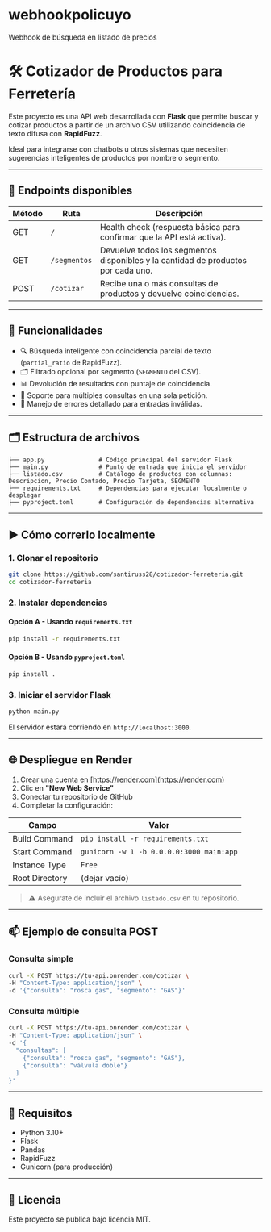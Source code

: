 # webhookpolicuyo
Webhook de búsqueda en listado de precios

# 🛠️ Cotizador de Productos para Ferretería

Este proyecto es una API web desarrollada con **Flask** que permite buscar y cotizar productos a partir de un archivo CSV utilizando coincidencia de texto difusa con **RapidFuzz**.

Ideal para integrarse con chatbots u otros sistemas que necesiten sugerencias inteligentes de productos por nombre o segmento.

---

## 🚀 Endpoints disponibles

| Método | Ruta              | Descripción                                                                 |
|--------|-------------------|-----------------------------------------------------------------------------|
| GET    | `/`               | Health check (respuesta básica para confirmar que la API está activa).     |
| GET    | `/segmentos`      | Devuelve todos los segmentos disponibles y la cantidad de productos por cada uno. |
| POST   | `/cotizar`        | Recibe una o más consultas de productos y devuelve coincidencias.          |

---

## 🧠 Funcionalidades

- 🔍 Búsqueda inteligente con coincidencia parcial de texto (`partial_ratio` de RapidFuzz).
- 🗂️ Filtrado opcional por segmento (`SEGMENTO` del CSV).
- 📊 Devolución de resultados con puntaje de coincidencia.
- 🧵 Soporte para múltiples consultas en una sola petición.
- 🐛 Manejo de errores detallado para entradas inválidas.

---

## 🗂️ Estructura de archivos

```
├── app.py               # Código principal del servidor Flask
├── main.py              # Punto de entrada que inicia el servidor
├── listado.csv          # Catálogo de productos con columnas: Descripcion, Precio Contado, Precio Tarjeta, SEGMENTO
├── requirements.txt     # Dependencias para ejecutar localmente o desplegar
├── pyproject.toml       # Configuración de dependencias alternativa
```

---

## ▶️ Cómo correrlo localmente

### 1. Clonar el repositorio

```bash
git clone https://github.com/santiruss28/cotizador-ferreteria.git
cd cotizador-ferreteria
```

### 2. Instalar dependencias

#### Opción A - Usando `requirements.txt`
```bash
pip install -r requirements.txt
```

#### Opción B - Usando `pyproject.toml`
```bash
pip install .
```

### 3. Iniciar el servidor Flask

```bash
python main.py
```

El servidor estará corriendo en `http://localhost:3000`.

---

## 🌐 Despliegue en Render

1. Crear una cuenta en [https://render.com](https://render.com)
2. Clic en **"New Web Service"**
3. Conectar tu repositorio de GitHub
4. Completar la configuración:

| Campo            | Valor                                      |
|------------------|--------------------------------------------|
| Build Command    | `pip install -r requirements.txt`          |
| Start Command    | `gunicorn -w 1 -b 0.0.0.0:3000 main:app`    |
| Instance Type    | `Free`                                     |
| Root Directory   | (dejar vacío)                              |

> ⚠️ Asegurate de incluir el archivo `listado.csv` en tu repositorio.

---

## 📫 Ejemplo de consulta POST

### Consulta simple

```bash
curl -X POST https://tu-api.onrender.com/cotizar \
-H "Content-Type: application/json" \
-d '{"consulta": "rosca gas", "segmento": "GAS"}'
```

### Consulta múltiple

```bash
curl -X POST https://tu-api.onrender.com/cotizar \
-H "Content-Type: application/json" \
-d '{
  "consultas": [
    {"consulta": "rosca gas", "segmento": "GAS"},
    {"consulta": "válvula doble"}
  ]
}'
```

---

## 🧩 Requisitos

- Python 3.10+
- Flask
- Pandas
- RapidFuzz
- Gunicorn (para producción)

---

## 📄 Licencia

Este proyecto se publica bajo licencia MIT.
